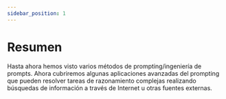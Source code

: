 ```yaml
---
sidebar_position: 1
---
```


# Resumen

Hasta ahora hemos visto varios métodos de prompting/ingeniería de prompts. Ahora cubriremos algunas aplicaciones avanzadas del prompting que pueden resolver tareas de razonamiento complejas realizando búsquedas de información a través de Internet u otras fuentes externas.